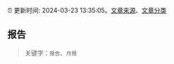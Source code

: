 :alarm_clock: 更新时间: 2024-03-23 13:35:05。[文章来源](/README.md)、[文章分类](/TAGS.md)

## 报告


> 关键字：`报告`、`月报`



